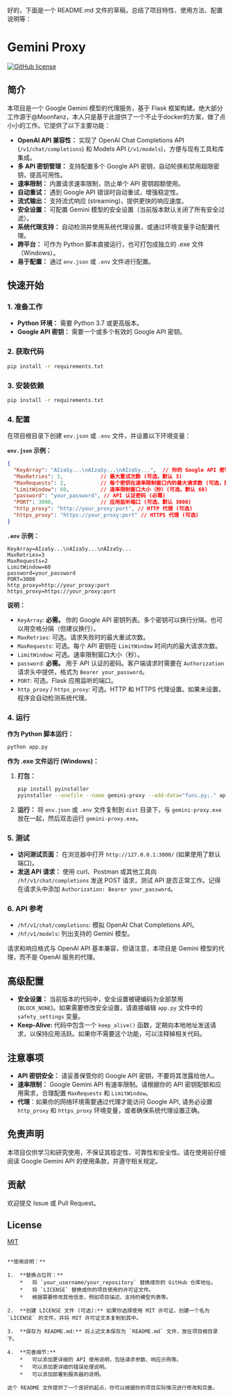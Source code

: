 好的，下面是一个 README.md 文件的草稿，总结了项目特性、使用方法、配置说明等：


# Gemini Proxy

[![GitHub license](https://img.shields.io/github/license/your_username/your_repository)](https://github.com/your_username/your_repository/blob/main/LICENSE)  <!-- 替换成你的 License -->

## 简介

本项目是一个 Google Gemini 模型的代理服务，基于 Flask 框架构建。绝大部分工作源于@Moonfanz，本人只是基于此提供了一个不止于docker的方案，做了点小小的工作。它提供了以下主要功能：

*   **OpenAI API 兼容性：** 实现了 OpenAI Chat Completions API (`/v1/chat/completions`) 和 Models API (`/v1/models`)，方便与现有工具和库集成。
*   **多 API 密钥管理：** 支持配置多个 Google API 密钥，自动轮换和禁用超限密钥，提高可用性。
*   **速率限制：** 内置请求速率限制，防止单个 API 密钥超额使用。
*   **自动重试：** 遇到 Google API 错误时自动重试，增强稳定性。
*   **流式输出：** 支持流式响应 (streaming)，提供更快的响应速度。
*   **安全设置：** 可配置 Gemini 模型的安全设置（当前版本默认关闭了所有安全过滤）。
*   **系统代理支持：** 自动检测并使用系统代理设置，或通过环境变量手动配置代理。
*   **跨平台：** 可作为 Python 脚本直接运行，也可打包成独立的 .exe 文件（Windows）。
*   **易于配置：** 通过 `env.json` 或 `.env` 文件进行配置。

## 快速开始

### 1. 准备工作

*   **Python 环境：**  需要 Python 3.7 或更高版本。
*   **Google API 密钥：**  需要一个或多个有效的 Google API 密钥。

### 2. 获取代码

```bash
pip install -r requirements.txt
```

### 3. 安装依赖

```bash
pip install -r requirements.txt
```

### 4. 配置

在项目根目录下创建 `env.json` 或 `.env` 文件，并设置以下环境变量：

**`env.json` 示例：**

```json
{
  "KeyArray": "AIzaSy...\nAIzaSy...\nAIzaSy...",  // 你的 Google API 密钥列表，每个密钥占一行
  "MaxRetries": 3,            // 最大重试次数 (可选，默认 3)
  "MaxRequests": 2,           // 每个密钥在速率限制窗口内的最大请求数 (可选，默认 2)
  "LimitWindow": 60,          // 速率限制窗口大小（秒）(可选，默认 60)
  "password": "your_password", // API 认证密码 (必需)
  "PORT": 3000,               // 应用监听端口 (可选，默认 3000)
  "http_proxy": "http://your_proxy:port", // HTTP 代理 (可选)
  "https_proxy": "https://your_proxy:port" // HTTPS 代理 (可选)
}
```

**`.env` 示例：**

```
KeyArray=AIzaSy...\nAIzaSy...\nAIzaSy...
MaxRetries=3
MaxRequests=2
LimitWindow=60
password=your_password
PORT=3000
http_proxy=http://your_proxy:port
https_proxy=https://your_proxy:port
```

**说明：**

*   `KeyArray`:  **必需。** 你的 Google API 密钥列表。多个密钥可以换行分隔，也可以用空格分隔（但建议换行）。
*   `MaxRetries`:  可选。请求失败时的最大重试次数。
*   `MaxRequests`:  可选。每个 API 密钥在 `LimitWindow` 时间内的最大请求次数。
*   `LimitWindow`:  可选。速率限制窗口大小（秒）。
*   `password`:  **必需。** 用于 API 认证的密码。客户端请求时需要在 `Authorization` 请求头中提供，格式为 `Bearer your_password`。
*   `PORT`:  可选。Flask 应用监听的端口。
*   `http_proxy` / `https_proxy`:  可选。HTTP 和 HTTPS 代理设置。如果未设置，程序会自动检测系统代理。

### 4. 运行

**作为 Python 脚本运行：**

```bash
python app.py
```

**作为 .exe 文件运行 (Windows)：**

1.  **打包：**

    ```bash
    pip install pyinstaller
    pyinstaller --onefile --name gemini-proxy --add-data="func.py;." app.py
    ```

2.  **运行：**  将 `env.json` 或 `.env` 文件复制到 `dist` 目录下，与 `gemini-proxy.exe` 放在一起，然后双击运行 `gemini-proxy.exe`。

### 5. 测试

*   **访问测试页面：** 在浏览器中打开 `http://127.0.0.1:3000/` (如果使用了默认端口)。
*   **发送 API 请求：** 使用 curl、Postman 或其他工具向 `/hf/v1/chat/completions` 发送 POST 请求，测试 API 是否正常工作。记得在请求头中添加 `Authorization: Bearer your_password`。

### 6. API 参考

*   `/hf/v1/chat/completions`:  模拟 OpenAI Chat Completions API。
*   `/hf/v1/models`:  列出支持的 Gemini 模型。

请求和响应格式与 OpenAI API 基本兼容，但请注意，本项目是 Gemini 模型的代理，而不是 OpenAI 服务的代理。

## 高级配置

*   **安全设置：**  当前版本的代码中，安全设置被硬编码为全部禁用 (`BLOCK_NONE`)。如果需要修改安全设置，请直接编辑 `app.py` 文件中的 `safety_settings` 变量。
*   **Keep-Alive:**  代码中包含一个 `keep_alive()` 函数，定期向本地地址发送请求，以保持应用活跃。如果你不需要这个功能，可以注释掉相关代码。

## 注意事项

*   **API 密钥安全：**  请妥善保管你的 Google API 密钥，不要将其泄露给他人。
*   **速率限制：**  Google Gemini API 有速率限制。请根据你的 API 密钥配额和应用需求，合理配置 `MaxRequests` 和 `LimitWindow`。
* **代理**：如果你的网络环境需要通过代理才能访问 Google API, 请务必设置 `http_proxy` 和 `https_proxy` 环境变量，或者确保系统代理设置正确。

## 免责声明

本项目仅供学习和研究使用，不保证其稳定性、可靠性和安全性。请在使用前仔细阅读 Google Gemini API 的使用条款，并遵守相关规定。

## 贡献

欢迎提交 Issue 或 Pull Request。

## License

[MIT](LICENSE)  <!-- 替换成你的 License -->
```

**使用说明：**

1.  **替换占位符：**
    *   将 `your_username/your_repository` 替换成你的 GitHub 仓库地址。
    *   将 `LICENSE` 替换成你的项目使用的许可证文件。
    *   根据需要修改其他信息，例如项目描述、支持的模型列表等。

2.  **创建 LICENSE 文件 (可选):** 如果你选择使用 MIT 许可证，创建一个名为 `LICENSE` 的文件，并将 MIT 许可证文本复制到其中。

3.  **保存为 README.md:** 将上述文本保存为 `README.md` 文件，放在项目根目录下。

4.  **完善细节:**
    *   可以添加更详细的 API 使用说明，包括请求参数、响应示例等。
    *   可以添加更详细的错误处理说明。
    *   可以添加部署到服务器的说明。

这个 README 文件提供了一个良好的起点，你可以根据你的项目实际情况进行修改和完善。
